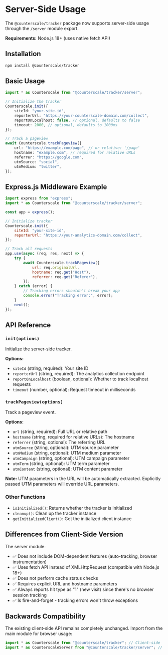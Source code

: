 # Server-Side Usage

The `@counterscale/tracker` package now supports server-side usage through the `/server` module export.

**Requirements:** Node.js 18+ (uses native fetch API)

## Installation

```bash
npm install @counterscale/tracker
```

## Basic Usage

```typescript
import * as Counterscale from "@counterscale/tracker/server";

// Initialize the tracker
Counterscale.init({
    siteId: "your-site-id",
    reporterUrl: "https://your-counterscale-domain.com/collect",
    reportOnLocalhost: false, // optional, defaults to false
    timeout: 2000, // optional, defaults to 1000ms
});

// Track a pageview
await Counterscale.trackPageview({
    url: "https://example.com/page", // or relative: '/page'
    hostname: "example.com", // required for relative URLs
    referrer: "https://google.com",
    utmSource: "social",
    utmMedium: "twitter",
});
```

## Express.js Middleware Example

```javascript
import express from "express";
import * as Counterscale from "@counterscale/tracker/server";

const app = express();

// Initialize tracker
Counterscale.init({
    siteId: "your-site-id",
    reporterUrl: "https://your-analytics-domain.com/collect",
});

// Track all requests
app.use(async (req, res, next) => {
    try {
        await Counterscale.trackPageview({
            url: req.originalUrl,
            hostname: req.get("Host"),
            referrer: req.get("Referer"),
        });
    } catch (error) {
        // Tracking errors shouldn't break your app
        console.error("Tracking error:", error);
    }
    next();
});
```

## API Reference

### `init(options)`

Initialize the server-side tracker.

**Options:**

- `siteId` (string, required): Your site ID
- `reporterUrl` (string, required): The analytics collection endpoint
- `reportOnLocalhost` (boolean, optional): Whether to track localhost requests
- `timeout` (number, optional): Request timeout in milliseconds

### `trackPageview(options)`

Track a pageview event.

**Options:**

- `url` (string, required): Full URL or relative path
- `hostname` (string, required for relative URLs): The hostname
- `referrer` (string, optional): The referring URL
- `utmSource` (string, optional): UTM source parameter
- `utmMedium` (string, optional): UTM medium parameter
- `utmCampaign` (string, optional): UTM campaign parameter
- `utmTerm` (string, optional): UTM term parameter
- `utmContent` (string, optional): UTM content parameter

**Note:** UTM parameters in the URL will be automatically extracted. Explicitly passed UTM parameters will override URL parameters.

### Other Functions

- `isInitialized()`: Returns whether the tracker is initialized
- `cleanup()`: Clean up the tracker instance
- `getInitializedClient()`: Get the initialized client instance

## Differences from Client-Side Version

The server module:

- ✅ Does not include DOM-dependent features (auto-tracking, browser instrumentation)
- ✅ Uses fetch API instead of XMLHttpRequest (compatible with Node.js 18+)
- ✅ Does not perform cache status checks
- ✅ Requires explicit URL and hostname parameters
- ✅ Always reports hit type as "1" (new visit) since there's no browser session tracking
- ✅ Is fire-and-forget - tracking errors won't throw exceptions

## Backwards Compatibility

The existing client-side API remains completely unchanged. Import from the main module for browser usage:

```typescript
import * as Counterscale from "@counterscale/tracker"; // Client-side
import * as CounterscaleServer from "@counterscale/tracker/server"; // Server-side
```
